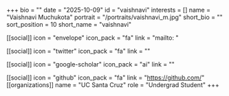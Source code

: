+++
bio = "" 
date = "2025-10-09" 
id = "vaishnavi" 
interests = [] 
name = "Vaishnavi Muchukota" 
portrait = "/portraits/vaishnavi_m.jpg" 
short_bio = "" 
sort_position = 10
 short_name = "vaishnavi" 

[[social]] 
    icon = "envelope" 
    icon_pack = "fa" 
    link = "mailto: "

 [[social]] 
    icon = "twitter" 
    icon_pack = "fa" 
    link = "" 

[[social]] 
    icon = "google-scholar" 
    icon_pack = "ai" 
    link = "" 

[[social]] 
    icon = "github" 
    icon_pack = "fa" 
    link = "https://github.com/" 
[[organizations]] 
     name = "UC Santa Cruz" 
      role = "Undergrad Student" 
+++